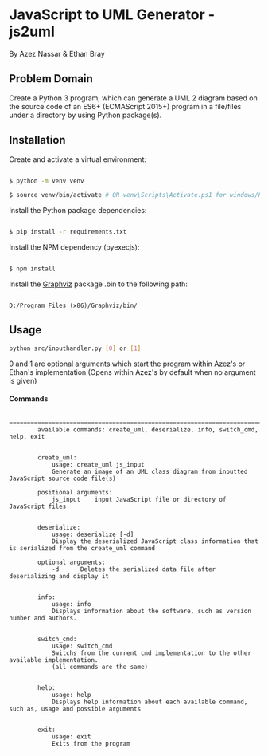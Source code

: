 # JavaScript to UML Generator - js2uml

By Azez Nassar & Ethan Bray

## Problem Domain
Create a Python 3 program, which can generate a UML 2 diagram based on the source code of an ES6+ (ECMAScript  2015+) program  in  a  file/files  under  a  directory  by  using  Python  package(s).

## Installation

Create and activate a virtual environment:


```sh

$ python -m venv venv

$ source venv/bin/activate # OR venv\Scripts\Activate.ps1 for windows/PS

```


Install the Python package dependencies:

```sh

$ pip install -r requirements.txt

```

Install the NPM dependency (pyexecjs):

```sh

$ npm install

```

Install the [Graphviz](https://graphviz.org/download/) package .bin to the following path:

```

D:/Program Files (x86)/Graphviz/bin/

```

## Usage

```sh
python src/inputhandler.py [0] or [1]
```
0 and 1 are optional arguments which start the program within Azez's or Ethan's implementation (Opens within Azez's by default when no argument is given)

#### Commands

            =========================================================================
            available commands: create_uml, deserialize, info, switch_cmd, help, exit


            create_uml:
                usage: create_uml js_input
                Generate an image of an UML class diagram from inputted JavaScript source code file(s)

            positional arguments:
                js_input	input JavaScript file or directory of JavaScript files


            deserialize:
                usage: deserialize [-d]
                Display the deserialized JavaScript class information that is serialized from the create_uml command

            optional arguments:
                -d		Deletes the serialized data file after deserializing and display it


            info:
                usage: info
                Displays information about the software, such as version number and authors.


            switch_cmd:
                usage: switch_cmd
                Switchs from the current cmd implementation to the other available implementation.
                (all commands are the same)


            help:
                usage: help
                Displays help information about each available command, such as, usage and possible arguments


            exit:
                usage: exit
                Exits from the program 




